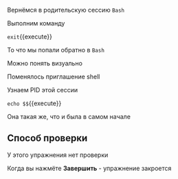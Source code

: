 Вернёмся в родительскую сессию `Bash`

Выполним команду

`exit`{{execute}}

То что мы попали обратно в `Bash`

Можно понять визуально

Поменялось приглашение shell

Узнаем PID этой сессии

`echo $$`{{execute}}

Она такая же, что и была в самом начале

## Способ проверки

У этого упражнения нет проверки

Когда вы нажмёте **Завершить** - упражнение закроется